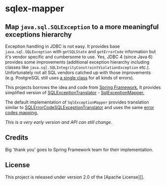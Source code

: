 # sqlex-mapper

## Map `java.sql.SQLException` to a more meaningful exceptions hierarchy

Exception handling in JDBC is not easy. It provides base `java.sql.SQLException` with `getSQLState` and `getErrorCode`
information but it's vendor specific and cumbersome to use. Yes, JDBC 4 (since Java 6) provides some improvements
(additional exception hierarchy including classes like `java.sql.SQLIntegrityConstraintViolationException` etc.).
Unfortunately not all SQL vendors catched up with those improvements (e.g. PostgreSQL still uses
[a single class](https://github.com/pgjdbc/pgjdbc/blob/master/pgjdbc/src/main/java/org/postgresql/util/PSQLException.java)
for all kinds of errors).

This projects borrows the idea and code from [Spring Framework.](https://github.com/spring-projects/spring-framework)
It provides simplified version of [SQLExceptionTranslator](https://github.com/spring-projects/spring-framework/blob/master/spring-jdbc/src/main/java/org/springframework/jdbc/support/SQLExceptionTranslator.java) -
 [SqlExceptionMapper.](src/main/java/net/bzdyl/sqlexmapper/SqlExceptionMapper.java)

The default implementation of `SqlExceptionMapper` provides translation similar to [SQLErrorCodeSQLExceptionTranslator](https://github.com/spring-projects/spring-framework/blob/master/spring-jdbc/src/main/java/org/springframework/jdbc/support/SQLErrorCodeSQLExceptionTranslator.java)
and uses the same [error codes mapping.](https://github.com/spring-projects/spring-framework/blob/master/spring-jdbc/src/main/resources/org/springframework/jdbc/support/sql-error-codes.xml)

_This is a very early version and API can still change._

## Credits

Big 'thank you' goes to Spring Framework team for their implementation.

## License

This project is released under version 2.0 of the [Apache License][].
